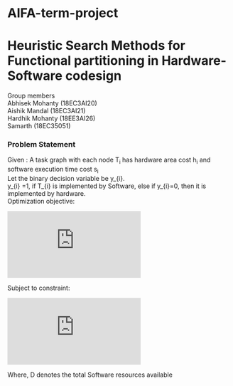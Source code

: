 # AIFA-term-project
# Heuristic Search Methods for Functional partitioning in Hardware-Software codesign
Group members<br/>
Abhisek Mohanty (18EC3AI20)<br/>
Aishik Mandal (18EC3AI21)<br/>
Hardhik Mohanty (18EE3AI26)<br/>
Samarth (18EC35051)<br/>

### Problem Statement
Given : A task graph with each node T<sub>i</sub> has hardware area cost h<sub>i</sub> and software execution time cost s<sub>i</sub><br/>
Let the binary decision variable be y_{i}. <br/>
y_{i} =1, if T_{i} is implemented by Software, else if y_{i}=0, then it is implemented by hardware.<br/>
Optimization objective:<br/>

![equation](https://latex.codecogs.com/svg.latex?%5Cbg_white%20%5Csum_%7Bi%7D%281-y_%7Bi%7D%29h_%7Bi%7D)

 
Subject to constraint:<br/>

![eqation](https://latex.codecogs.com/svg.latex?%5Cbg_white%20%5Csum_%7Bi%7Dy_%7Bi%7Ds_%7Bi%7D%20%5Cleq%20D)


Where, D denotes the total Software resources available
